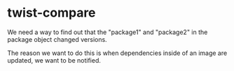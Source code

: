 # twist-compare


We need a way to find out that the "package1" and "package2" in the package object changed versions.

The reason we want to do this is when dependencies inside of an image are updated, we want to be notified.
